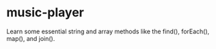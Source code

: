 # music-player
 Learn some essential string and array methods like the find(), forEach(), map(), and join().
